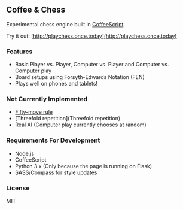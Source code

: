 Coffee & Chess
--------------

Experimental chess engine built in [CoffeeScript](http://coffeescript.org/).

Try it out: [http://playchess.once.today](http://playchess.once.today)

### Features

* Basic Player vs. Player, Computer vs. Player and Computer vs. Computer play
* Board setups using Forsyth-Edwards Notation (FEN)
* Plays well on phones and tablets!

### Not Currently Implemented

* [Fifty-move rule](http://en.wikipedia.org/wiki/Fifty-move_rule)
* [Threefold repetition](Threefold repetition)
* Real AI (Computer play currently chooses at random)

### Requirements For Development

* Node.js
* CoffeeScript 
* Python 3.x (Only because the page is running on Flask)
* SASS/Compass for style updates

### License

MIT
